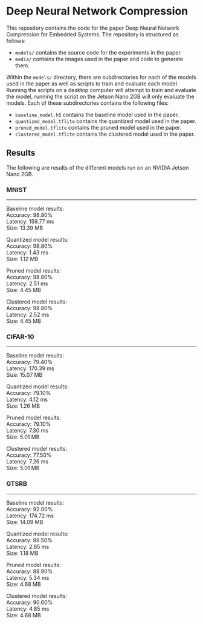 # Deep Neural Network Compression

This repository contains the code for the paper Deep Neural Network Compression for Embedded Systems. The repository is structured as follows:

* `models/` contains the source code for the experiments in the paper.
* `media/` contains the images used in the paper and code to generate them.

Within the `models/` directory, there are subdirectories for each of the models used in the paper as well as scripts to train and evaluate each model. Running the scripts on a desktop computer will attempt to train and evaluate the model, running the script on the Jetson Nano 2GB will only evaluate the models. Each of these subdirectories contains the following files:

* `baseline_model.h5` contains the baseline model used in the paper.
* `quantized_model.tflite` contains the quantized model used in the paper.
* `pruned_model.tflite` contains the pruned model used in the paper.
* `clustered_model.tflite` contains the clustered model used in the paper.

## Results

The following are results of the different models run on an NVIDIA Jetson Nano 2GB.

### MNIST

---------------------------------
Baseline model results:  
Accuracy: 98.80%  
Latency: 159.77 ms  
Size: 13.39 MB


Quantized model results:  
Accuracy: 98.80%  
Latency: 1.43 ms  
Size: 1.12 MB  


Pruned model results:  
Accuracy: 98.80%  
Latency: 2.51 ms  
Size: 4.45 MB  



Clustered model results:  
Accuracy: 98.80%  
Latency: 2.52 ms  
Size: 4.45 MB  

### CIFAR-10

---------------------------------
Baseline model results:  
Accuracy: 79.40%  
Latency: 170.39 ms  
Size: 15.07 MB  


Quantized model results:  
Accuracy: 79.10%  
Latency: 4.12 ms  
Size: 1.26 MB  



Pruned model results:  
Accuracy: 79.10%  
Latency: 7.30 ms  
Size: 5.01 MB  



Clustered model results:  
Accuracy: 77.50%  
Latency: 7.26 ms  
Size: 5.01 MB  




### GTSRB

---------------------------------
Baseline model results:  
Accuracy: 92.00%  
Latency: 174.72 ms  
Size: 14.09 MB  


Quantized model results:  
Accuracy: 89.50%  
Latency: 2.65 ms  
Size: 1.18 MB  


Pruned model results:  
Accuracy: 88.90%  
Latency: 5.34 ms  
Size: 4.68 MB  


Clustered model results:  
Accuracy: 90.60%  
Latency: 4.85 ms  
Size: 4.68 MB  


